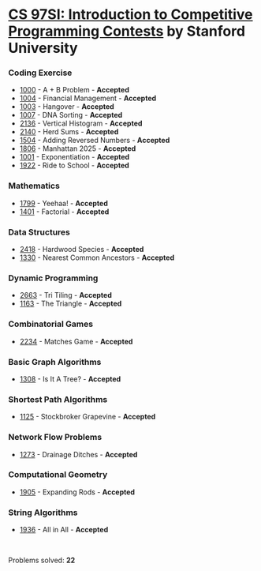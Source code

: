 # [CS 97SI: Introduction to Competitive Programming Contests](http://web.stanford.edu/class/cs97si/) by Stanford University

### Coding Exercise
- [1000](https://github.com/kantuni/CS-97SI/tree/master/Coding%20Exercise/1000) - A + B Problem - **Accepted**
- [1004](https://github.com/kantuni/CS-97SI/tree/master/Coding%20Exercise/1004) - Financial Management - **Accepted**
- [1003](https://github.com/kantuni/CS-97SI/tree/master/Coding%20Exercise/1003) - Hangover - **Accepted**
- [1007](https://github.com/kantuni/CS-97SI/tree/master/Coding%20Exercise/1007) - DNA Sorting - **Accepted**
- [2136](https://github.com/kantuni/CS-97SI/tree/master/Coding%20Exercise/2136) - Vertical Histogram - **Accepted**
- [2140](https://github.com/kantuni/CS-97SI/tree/master/Coding%20Exercise/2140) - Herd Sums - **Accepted**
- [1504](https://github.com/kantuni/CS-97SI/tree/master/Coding%20Exercise/1504) - Adding Reversed Numbers - **Accepted**
- [1806](https://github.com/kantuni/CS-97SI/tree/master/Coding%20Exercise/1806) - Manhattan 2025 - **Accepted**
- [1001](https://github.com/kantuni/CS-97SI/tree/master/Coding%20Exercise/1001) - Exponentiation - **Accepted**
- [1922](https://github.com/kantuni/CS-97SI/tree/master/Coding%20Exercise/1922) - Ride to School - **Accepted**

### Mathematics
- [1799](https://github.com/kantuni/CS-97SI/tree/master/Mathematics/1799) - Yeehaa! - **Accepted**
- [1401](https://github.com/kantuni/CS-97SI/tree/master/Mathematics/1401) - Factorial - **Accepted**

### Data Structures
- [2418](https://github.com/kantuni/CS-97SI/tree/master/Data%20Structures/2418) - Hardwood Species - **Accepted**
- [1330](https://github.com/kantuni/CS-97SI/tree/master/Data%20Structures/1330) - Nearest Common Ancestors - **Accepted**

### Dynamic Programming
- [2663](https://github.com/kantuni/CS-97SI/tree/master/Dynamic%20Programming/2663) - Tri Tiling - **Accepted**
- [1163](https://github.com/kantuni/CS-97SI/tree/master/Dynamic%20Programming/1163) - The Triangle - **Accepted**

### Combinatorial Games
- [2234](https://github.com/kantuni/CS-97SI/tree/master/Combinatorial%20Games/2234) - Matches Game - **Accepted**

### Basic Graph Algorithms
- [1308](https://github.com/kantuni/CS-97SI/tree/master/Basic%20Graph%20Algorithms/1308) - Is It A Tree? - **Accepted**

### Shortest Path Algorithms
- [1125](https://github.com/kantuni/CS-97SI/tree/master/Shortest%20Path%20Algorithms/1125) - Stockbroker Grapevine - **Accepted**

### Network Flow Problems
- [1273](https://github.com/kantuni/CS-97SI/tree/master/Network%20Flow%20Problems/1273) - Drainage Ditches - **Accepted**

### Computational Geometry
- [1905](https://github.com/kantuni/CS-97SI/tree/master/Computational%20Geometry/1905) - Expanding Rods - **Accepted**

### String Algorithms
- [1936](https://github.com/kantuni/CS-97SI/tree/master/String%20Algorithms/1936) - All in All - **Accepted**

<br>

Problems solved: **22**
